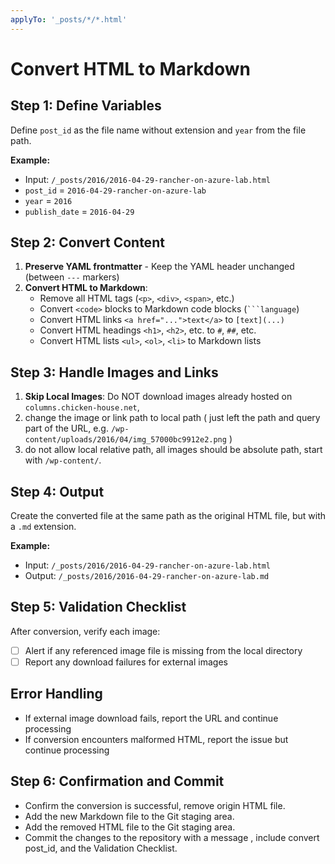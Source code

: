 ```yaml
---
applyTo: '_posts/*/*.html'
---
```


# Convert HTML to Markdown

## Step 1: Define Variables
Define `post_id` as the file name without extension and `year` from the file path.

**Example:** 
- Input: `/_posts/2016/2016-04-29-rancher-on-azure-lab.html`
- `post_id` = `2016-04-29-rancher-on-azure-lab`
- `year` = `2016`
- `publish_date` = `2016-04-29`

## Step 2: Convert Content
1. **Preserve YAML frontmatter** - Keep the YAML header unchanged (between `---` markers)
2. **Convert HTML to Markdown**:
   - Remove all HTML tags (`<p>`, `<div>`, `<span>`, etc.)
   - Convert `<code>` blocks to Markdown code blocks (` ```language `)
   - Convert HTML links `<a href="...">text</a>` to `[text](...)`
   - Convert HTML headings `<h1>`, `<h2>`, etc. to `#`, `##`, etc.
   - Convert HTML lists `<ul>`, `<ol>`, `<li>` to Markdown lists

## Step 3: Handle Images and Links

1. **Skip Local Images**: Do NOT download images already hosted on `columns.chicken-house.net`, 
2. change the image or link path to local path ( just left the path and query part of the URL, e.g. `/wp-content/uploads/2016/04/img_57000bc9912e2.png` )
3. do not allow local relative path, all images should be absolute path, start with `/wp-content/`.


## Step 4: Output
Create the converted file at the same path as the original HTML file, but with a `.md` extension.

**Example:**
- Input: `/_posts/2016/2016-04-29-rancher-on-azure-lab.html`
- Output: `/_posts/2016/2016-04-29-rancher-on-azure-lab.md`

## Step 5: Validation Checklist
After conversion, verify each image:
- [ ] Alert if any referenced image file is missing from the local directory
- [ ] Report any download failures for external images

## Error Handling
- If external image download fails, report the URL and continue processing
- If conversion encounters malformed HTML, report the issue but continue processing


## Step 6: Confirmation and Commit

- Confirm the conversion is successful, remove origin HTML file.
- Add the new Markdown file to the Git staging area.
- Add the removed HTML file to the Git staging area.
- Commit the changes to the repository with a message , include convert post_id, and the Validation Checklist.